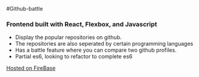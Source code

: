 #Github-battle

<h3>
Frontend built with React, Flexbox, and Javascript
</h3>

<ul>
<li>Display the popular repositories on github. 
<li>The repositories are also seperated by certain programming languages
<li>Has a battle feature where you can compare two github profiles.
<li>Partial es6, looking to refactor to complete es6
</ul>

<a href="https://github-battles-6a2b8.firebaseapp.com">Hosted on FireBase </a>